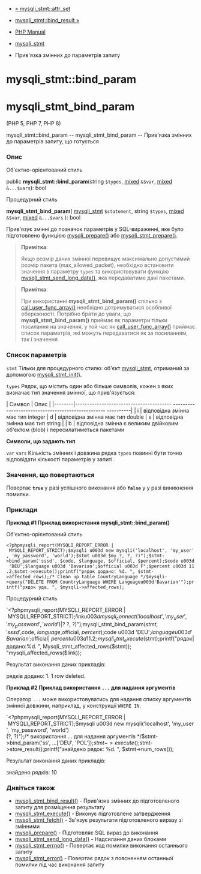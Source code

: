 - [« mysqli_stmt::attr_set](mysqli-stmt.attr-set.md)
- [mysqli_stmt::bind_result »](mysqli-stmt.bind-result.md)

- [PHP Manual](index.md)
- [mysqli_stmt](class.mysqli-stmt.md)
- Прив'язка змінних до параметрів запиту

# mysqli_stmt::bind_param

# mysqli_stmt_bind_param

(PHP 5, PHP 7, PHP 8)

mysqli_stmt::bind_param -- mysqli_stmt_bind_param -- Прив'язка змінних
до параметрів запиту, що готується

### Опис

Об'єктно-орієнтований стиль

public **mysqli_stmt::bind_param**(string `$types`,
[mixed](language.types.declarations.md#language.types.declarations.mixed)
`&$var`,
[mixed](language.types.declarations.md#language.types.declarations.mixed)
`&...$vars`): bool

Процедурний стиль

**mysqli_stmt_bind_param**(
[mysqli_stmt](class.mysqli-stmt.md) `$statement`,
string `$types`,
[mixed](language.types.declarations.md#language.types.declarations.mixed)
`&$var`,
[mixed](language.types.declarations.md#language.types.declarations.mixed)
`&...$vars`
): bool

Прив'язує змінні до позначок параметрів у SQL-вираженні, яке було
підготовлено функцією [mysqli_prepare()](mysqli.prepare.md) або
[mysqli_stmt_prepare()](mysqli-stmt.prepare.md).

> **Примітка**:
>
> Якщо розмір даних змінної перевищує максимально допустимий розмір
> пакета (max_allowed_packet), необхідно встановити значення `b` параметру
> `types` та використовувати функцію
> [mysqli_stmt_send_long_data()](mysqli-stmt.send-long-data.md),
> яка передаватиме дані пакетами.

> **Примітка**:
>
> При використанні **mysqli_stmt_bind_param()** спільно з
> [call_user_func_array()](function.call-user-func-array.md)
> необхідно дотримуватися особливої обережності. Потрібно брати до уваги,
> що **mysqli_stmt_bind_param()** приймає як параметри
> тільки посилання на значення, у той час як
> [call_user_func_array()](function.call-user-func-array.md) приймає
> список параметрів, які можуть передаватися як за посиланням, так і
> значення.

### Список параметрів

`stmt`
Тільки для процедурного стилю: об'єкт
[mysqli_stmt](class.mysqli-stmt.md), отриманий за допомогою
[mysqli_stmt_init()](mysqli.stmt-init.md).

`types`
Рядок, що містить один або більше символів, кожен з яких визначає тип
значення змінної, що прив'язується:

| Символ | Опис |
|--------|---------------------------------------- -------------------------------------------------- ----------|
| i | відповідна змінна має тип integer
| d | відповідна змінна має тип double
| s | відповідна змінна має тип string |
| b | відповідна змінна є великим двійковим об'єктом (blob) і пересилатиметься пакетами

**Символи, що задають тип**

`var`
`vars`
Кількість змінних і довжина рядка `types` повинні бути точно
відповідати кількості параметрів у запиті.

### Значення, що повертаються

Повертає **`true`** у разі успішного виконання або **`false`** у
у разі виникнення помилки.

### Приклади

**Приклад #1 Приклад використання **mysqli_stmt::bind_param()****

Об'єктно-орієнтований стиль

`<?phpmysqli_report(MYSQLI_REPORT_ERROR | MYSQLI_REPORT_STRICT);$mysqli u003d new mysqli('localhost', 'my_user', 'my_password', 'world');$stmt u003d $my ?, ?, ?)");$stmt->bind_param('sssd', $code, $language, $official, $percent);$code u003d 'DEU';$language u003d 'Bavarian';$official u003d F";$percent u003d 11.2;$stmt->execute();printf("рядок додано: %d.
", $stmt->affected_rows);/* Clean up table CountryLanguage */$mysqli->query("DELETE FROM CountryLanguage WHERE Languageu003d'Bavarian'");printf("рядок уда.
", $mysqli->affected_rows); `

Процедурний стиль

`<?phpmysqli_report(MYSQLI_REPORT_ERROR | MYSQLI_REPORT_STRICT);$link u003d mysqli_connect('localhost', 'my_user', 'my_password', 'world')|$? ?, ?)");mysqli_stmt_bind_param($stmt, 'sssd', $code, $language, $official, $percent);$code u003d 'DEU';$language u003d 'Bavarian';$official| $percentu003d11.2;mysqli_stmt_execute($stmt);printf("рядок|додано:%d.
", Mysqli_stmt_affected_rows($stmt));
"mysqli_affected_rows($link));

Результат виконання даних прикладів:

рядків додано: 1.
1 row deleted.

**Приклад #2 Приклад використання `...` для надання аргументів**

Оператор `...` може використовуватись для надання списку аргументів
змінної довжини, наприклад, у конструкції `WHERE IN`.

`<?phpmysqli_report(MYSQLI_REPORT_ERROR | MYSQLI_REPORT_STRICT);$mysqli u003d new mysqli('localhost', 'my_user', 'my_password', 'world') (?, ?)");/* використання ... для надання аргументів */$stmt->bind_param('ss', ...['DEU', 'POL']);$stmt->execute() ;$stmt->store_result();printf("знайдено рядок: %d.
", $stmt->num_rows());

Результат виконання даних прикладів:

знайдено рядків: 10

### Дивіться також

- [mysqli_stmt_bind_result()](mysqli-stmt.bind-result.md) - Прив'язка
змінних до підготовленого запиту для розміщення результату
- [mysqli_stmt_execute()](mysqli-stmt.execute.md) - Виконує
підготовлене затвердження
- [mysqli_stmt_fetch()](mysqli-stmt.fetch.md) - Зв'язує результати
підготовленого виразу зі змінними
- [mysqli_prepare()](mysqli.prepare.md) - Підготовляє SQL
вираз до виконання
- [mysqli_stmt_send_long_data()](mysqli-stmt.send-long-data.md) -
Надсилання даних блоками
- [mysqli_stmt_errno()](mysqli-stmt.errno.md) - Повертає код
помилки виконання останнього запиту
- [mysqli_stmt_error()](mysqli-stmt.error.md) - Повертає рядок з
поясненням останньої помилки під час виконання запиту
